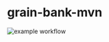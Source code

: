 # grain-bank-mvn
![example workflow](https://github.com/juliankedys/grain-bank-mvn/actions/workflows/ci.yml/badge.svg)
